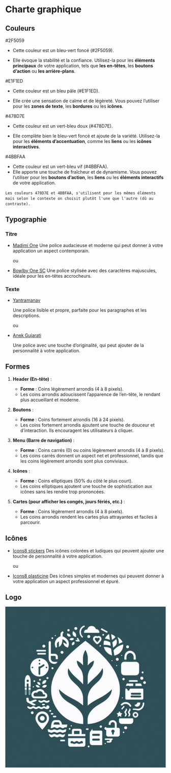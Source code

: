 # Charte graphique

## Couleurs

#2F5059

- Cette couleur est un bleu-vert foncé (#2F5059).

- Elle évoque la stabilité et la confiance. Utilisez-la pour les **éléments principaux** de votre application, tels que **les en-têtes**, les **boutons d’action** ou **les arrière-plans**.

#E1F1ED

- Cette couleur est un bleu pâle (#E1F1ED).

- Elle crée une sensation de calme et de légèreté. Vous pouvez l’utiliser pour les **zones de texte**, les **bordures** ou les **icônes**.

#478D7E

- Cette couleur est un vert-bleu doux (#478D7E).

- Elle complète bien le bleu-vert foncé et ajoute de la variété. Utilisez-la pour les **éléments d’accentuation**, comme les **liens** ou les **icônes interactives**.

#4BBFAA

- Cette couleur est un vert-bleu vif (#4BBFAA).
- Elle apporte une touche de fraîcheur et de dynamisme. Vous pouvez l’utiliser pour les **boutons d’action**, les **liens** ou les **éléments interactifs** de votre application.

`Les couleurs 478D7E et 4BBFAA, s'utilisent pour les mêmes éléments mais selon le contexte on choisit plutôt l'une que l'autre (dû au contraste).`

## Typographie

### Titre

- [Madimi One](https://fonts.google.com/specimen/Madimi+One)
  Une police audacieuse et moderne qui peut donner à votre application un aspect contemporain.

  ou

- [Bowlby One SC](https://fonts.google.com/specimen/Bowlby+One+SC)
  Une police stylisée avec des caractères majuscules, idéale pour les en-têtes accrocheurs.

### Texte

- [Yantramanav](https://fonts.google.com/specimen/Yantramanav)

  Une police lisible et propre, parfaite pour les paragraphes et les descriptions.

  ou

- [Anek Gujarati](https://fonts.google.com/specimen/Anek+Gujarati)

  Une police avec une touche d’originalité, qui peut ajouter de la personnalité à votre application.

## Formes

1. **Header (En-tête)** :

   - **Forme** : Coins légèrement arrondis (4 à 8 pixels).
   - Les coins arrondis adoucissent l’apparence de l’en-tête, le rendant plus accueillant et moderne.

2. **Boutons** :

   - **Forme** : Coins fortement arrondis (16 à 24 pixels).
   - Les coins fortement arrondis ajoutent une touche de douceur et d’interaction. Ils encouragent les utilisateurs à cliquer.

3. **Menu (Barre de navigation)** :

   - **Forme** : Coins carrés (0) ou coins légèrement arrondis (4 à 8 pixels).
   - Les coins carrés donnent un aspect net et professionnel, tandis que les coins légèrement arrondis sont plus conviviaux.

4. **Icônes** :

   - **Forme** : Coins elliptiques (50% du côté le plus court).
   - Les coins elliptiques ajoutent une touche de sophistication aux icônes sans les rendre trop prononcées.

5. **Cartes (pour afficher les congés, jours fériés, etc.)** :

   - **Forme** : Coins légèrement arrondis (4 à 8 pixels).
   - Les coins arrondis rendent les cartes plus attrayantes et faciles à parcourir.

## Icônes

- [Icons8 stickers](https://icones8.fr/icons/stickers)
  Des icônes colorées et ludiques qui peuvent ajouter une touche de personnalité à votre application.

  ou

- [Icons8 plasticine](https://icones8.fr/icons/plasticine)
  Des icônes simples et modernes qui peuvent donner à votre application un aspect professionnel et épuré.

## Logo

![OIG3.CE1QPr91rIyrCiUy.jpg](assets/charte_graphique/541f28996553762c59fc4af96bc6be9945114f51.jpg)

